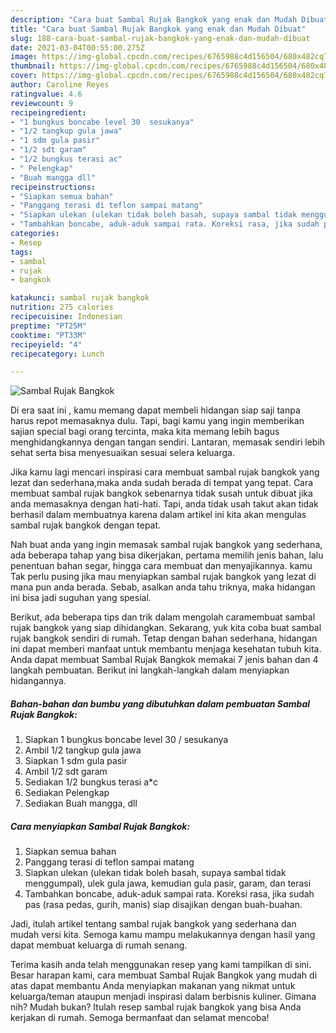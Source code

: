 ```yaml
---
description: "Cara buat Sambal Rujak Bangkok yang enak dan Mudah Dibuat"
title: "Cara buat Sambal Rujak Bangkok yang enak dan Mudah Dibuat"
slug: 188-cara-buat-sambal-rujak-bangkok-yang-enak-dan-mudah-dibuat
date: 2021-03-04T00:55:00.275Z
image: https://img-global.cpcdn.com/recipes/6765988c4d156504/680x482cq70/sambal-rujak-bangkok-foto-resep-utama.jpg
thumbnail: https://img-global.cpcdn.com/recipes/6765988c4d156504/680x482cq70/sambal-rujak-bangkok-foto-resep-utama.jpg
cover: https://img-global.cpcdn.com/recipes/6765988c4d156504/680x482cq70/sambal-rujak-bangkok-foto-resep-utama.jpg
author: Caroline Reyes
ratingvalue: 4.6
reviewcount: 9
recipeingredient:
- "1 bungkus boncabe level 30  sesukanya"
- "1/2 tangkup gula jawa"
- "1 sdm gula pasir"
- "1/2 sdt garam"
- "1/2 bungkus terasi ac"
- " Pelengkap"
- "Buah mangga dll"
recipeinstructions:
- "Siapkan semua bahan"
- "Panggang terasi di teflon sampai matang"
- "Siapkan ulekan (ulekan tidak boleh basah, supaya sambal tidak menggumpal), ulek gula jawa, kemudian gula pasir, garam, dan terasi"
- "Tambahkan boncabe, aduk-aduk sampai rata. Koreksi rasa, jika sudah pas (rasa pedas, gurih, manis) siap disajikan dengan buah-buahan."
categories:
- Resep
tags:
- sambal
- rujak
- bangkok

katakunci: sambal rujak bangkok 
nutrition: 275 calories
recipecuisine: Indonesian
preptime: "PT25M"
cooktime: "PT33M"
recipeyield: "4"
recipecategory: Lunch

---
```



![Sambal Rujak Bangkok](https://img-global.cpcdn.com/recipes/6765988c4d156504/680x482cq70/sambal-rujak-bangkok-foto-resep-utama.jpg)

Di era  saat ini , kamu memang dapat membeli hidangan siap saji tanpa harus repot memasaknya dulu. Tapi, bagi kamu yang ingin memberikan sajian special bagi orang tercinta, maka kita memang lebih bagus menghidangkannya dengan tangan sendiri. Lantaran, memasak sendiri lebih sehat serta bisa menyesuaikan sesuai selera keluarga.

Jika kamu lagi mencari inspirasi cara membuat sambal rujak bangkok yang lezat dan sederhana,maka anda sudah berada di tempat yang tepat. Cara membuat sambal rujak bangkok  sebenarnya tidak susah untuk dibuat jika anda memasaknya dengan hati-hati. Tapi, anda tidak usah takut akan tidak berhasil dalam membuatnya 
karena dalam artikel ini kita akan mengulas sambal rujak bangkok dengan tepat.  



Nah buat anda yang ingin memasak sambal rujak bangkok yang sederhana, ada beberapa tahap yang bisa dikerjakan, pertama memilih jenis bahan, lalu penentuan bahan segar, hingga cara membuat dan menyajikannya. kamu Tak perlu pusing jika mau menyiapkan sambal rujak bangkok yang lezat di mana pun anda berada. Sebab, asalkan anda  tahu triknya, maka hidangan ini bisa jadi suguhan yang spesial.

Berikut, ada beberapa tips dan trik dalam mengolah caramembuat sambal rujak bangkok yang siap dihidangkan. Sekarang, yuk kita coba buat sambal rujak bangkok sendiri di rumah. Tetap dengan bahan sederhana, hidangan ini dapat memberi manfaat untuk membantu menjaga kesehatan tubuh kita. Anda dapat membuat Sambal Rujak Bangkok memakai 7 jenis bahan dan 4 langkah pembuatan. Berikut ini langkah-langkah dalam menyiapkan hidangannya.

<!--inarticleads1-->

##### Bahan-bahan dan bumbu yang dibutuhkan dalam pembuatan Sambal Rujak Bangkok:

1. Siapkan 1 bungkus boncabe level 30 / sesukanya
1. Ambil 1/2 tangkup gula jawa
1. Siapkan 1 sdm gula pasir
1. Ambil 1/2 sdt garam
1. Sediakan 1/2 bungkus terasi a*c
1. Sediakan  Pelengkap
1. Sediakan Buah mangga, dll




<!--inarticleads2-->

##### Cara menyiapkan Sambal Rujak Bangkok:

1. Siapkan semua bahan
1. Panggang terasi di teflon sampai matang
1. Siapkan ulekan (ulekan tidak boleh basah, supaya sambal tidak menggumpal), ulek gula jawa, kemudian gula pasir, garam, dan terasi
1. Tambahkan boncabe, aduk-aduk sampai rata. Koreksi rasa, jika sudah pas (rasa pedas, gurih, manis) siap disajikan dengan buah-buahan.




Jadi, itulah artikel tentang  sambal rujak bangkok  yang sederhana dan mudah versi kita. Semoga kamu mampu melakukannya dengan hasil yang dapat membuat keluarga di rumah senang. 

Terima kasih anda telah menggunakan resep yang kami tampilkan di sini. Besar harapan kami, cara membuat  Sambal Rujak Bangkok yang mudah di atas dapat membantu Anda menyiapkan makanan yang nikmat untuk keluarga/teman ataupun menjadi inspirasi dalam berbisnis kuliner. Gimana nih? Mudah bukan? Itulah resep sambal rujak bangkok yang bisa Anda kerjakan di rumah. Semoga bermanfaat dan selamat mencoba!

